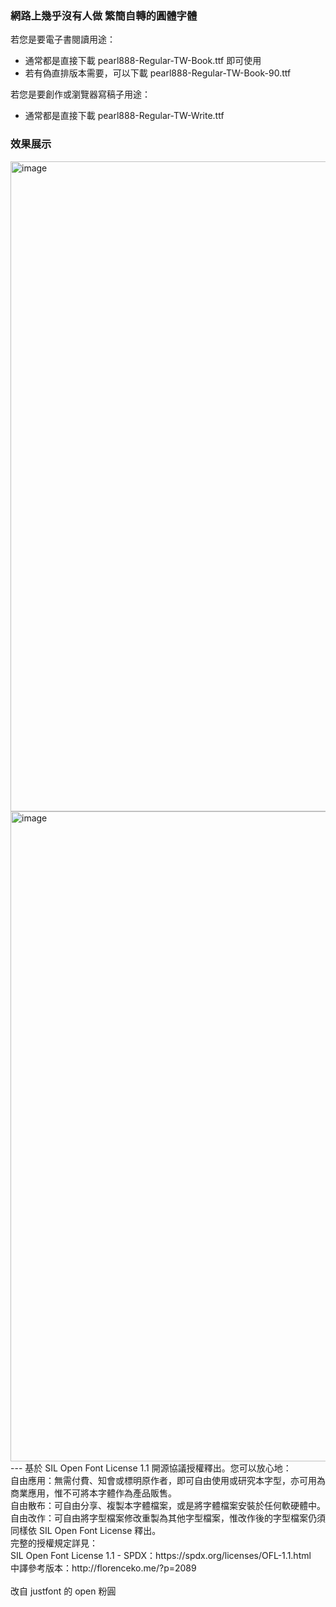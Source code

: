 ### 網路上幾乎沒有人做 繁簡自轉的圓體字體 

若您是要電子書閱讀用途：<br>
- 通常都是直接下載 pearl888-Regular-TW-Book.ttf  即可使用  <br>
- 若有偽直排版本需要，可以下載 pearl888-Regular-TW-Book-90.ttf <br>

若您是要創作或瀏覽器寫稿子用途：<br>
- 通常都是直接下載 pearl888-Regular-TW-Write.ttf  


### 效果展示
<img width="1040" alt="image" src="https://github.com/tbdavid2019/fonts-TW/assets/56015064/aa7e637f-f86f-44f3-8bb0-af11d449aa21">
<img width="1040" alt="image" src="https://github-production-user-asset-6210df.s3.amazonaws.com/56015064/283017467-8af7c2f6-6fac-464e-9205-f93712b1ae6b.png">
---
基於 SIL Open Font License 1.1 開源協議授權釋出。您可以放心地：<br>
自由應用：無需付費、知會或標明原作者，即可自由使用或研究本字型，亦可用為商業應用，惟不可將本字體作為產品販售。<br>
自由散布：可自由分享、複製本字體檔案，或是將字體檔案安裝於任何軟硬體中。<br>
自由改作：可自由將字型檔案修改重製為其他字型檔案，惟改作後的字型檔案仍須同樣依 SIL Open Font License 釋出。<br>
完整的授權規定詳見：<br>
SIL Open Font License 1.1 - SPDX：https://spdx.org/licenses/OFL-1.1.html <br>
中譯參考版本：http://florenceko.me/?p=2089
<br>
<br>
改自 justfont 的 open 粉圓
